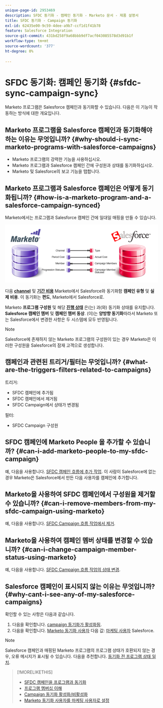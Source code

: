 ```yaml
---
unique-page-id: 2953469
description: SFDC 동기화 - 캠페인 동기화 - Marketo 문서 - 제품 설명서
title: SFDC 동기화 - Campaign 동기화
exl-id: 62435e00-9c59-4dee-a9b7-ccf1d1f41b78
feature: Salesforce Integration
source-git-commit: 431bd258f9a68bbb9df7acf043085578d3d91b1f
workflow-type: tm+mt
source-wordcount: '377'
ht-degree: 0%

---
```


# SFDC 동기화: 캠페인 동기화 {#sfdc-sync-campaign-sync}

Marketo 프로그램은 Salesforce 캠페인과 동기화할 수 있습니다. 다음은 이 기능이 작동하는 방식에 대한 개요입니다.

## Marketo 프로그램을 Salesforce 캠페인과 동기화해야 하는 이유는 무엇입니까? {#why-should-i-sync-marketo-programs-with-salesforce-campaigns}

* Marketo 프로그램의 강력한 기능을 사용하십시오.
* Marketo 프로그램과 Salesforce 캠페인 간에 구성원과 상태를 동기화하십시오.
* Marketo 및 Salesforce의 보고 기능을 탭합니다.

## Marketo 프로그램과 Salesforce 캠페인은 어떻게 동기화됩니까? {#how-is-a-marketo-program-and-a-salesforce-campaign-synced}

Marketo에서는 프로그램과 Salesforce 캠페인 간에 일대일 매핑을 만들 수 있습니다.

![](assets/image2015-7-8-9-3a43-3a8.png)

다음 **[channel](/help/marketo/product-docs/administration/tags/create-a-program-channel.md)** 및 **[기간 비용](/help/marketo/product-docs/core-marketo-concepts/programs/working-with-programs/understanding-period-costs.md)** Marketo에서 Salesforce와 동기화함 **캠페인 유형** 및 **실제 비용**. 이 동기화는 **편도**, Marketo에서 Salesforce로.

Marketo **프로그램 구성원** 및 해당 **[진행 상태](/help/marketo/product-docs/core-marketo-concepts/programs/creating-programs/understanding-program-membership.md)** 은(는) 과(와) 동기화 상태를 유지합니다. **Salesforce 캠페인 멤버** 및 **캠페인 멤버 동상**. (이)는 **양방향 동기화**&#x200B;따라서 Marketo 또는 Salesforce에서 변경한 사항은 두 시스템에 모두 반영됩니다.

>[!NOTE]
>
>Salesforce에 존재하지 않는 Marketo 프로그램의 구성원이 있는 경우 Marketo은 이러한 구성원을 Salesforce의 잠재 고객으로 생성합니다.

## 캠페인과 관련된 트리거/필터는 무엇입니까? {#what-are-the-triggers-filters-related-to-campaigns}

트리거:

* SFDC 캠페인에 추가됨
* SFDC 캠페인에서 제거됨
* SFDC Campaign에서 상태가 변경됨

필터:

* SFDC Campaign 구성원

## SFDC 캠페인에 Marketo People 을 추가할 수 있습니까? {#can-i-add-marketo-people-to-my-sfdc-campaign}

예, 다음을 사용합니다. [SFDC 캠페인 흐름에 추가 작업](/help/marketo/product-docs/core-marketo-concepts/smart-campaigns/salesforce-flow-actions/add-to-sfdc-campaign.md). 이 사람이 Salesforce에 없는 경우 Marketo은 Salesforce에서 만든 다음 사용자를 캠페인에 추가합니다.

## Marketo을 사용하여 SFDC 캠페인에서 구성원을 제거할 수 있습니까? {#can-i-remove-members-from-my-sfdc-campaign-using-marketo}

예, 다음을 사용합니다. [SFDC Campaign 흐름 작업에서 제거](/help/marketo/product-docs/core-marketo-concepts/smart-campaigns/salesforce-flow-actions/remove-from-sfdc-campaign.md).

## Marketo을 사용하여 캠페인 멤버 상태를 변경할 수 있습니까? {#can-i-change-campaign-member-status-using-marketo}

예, 다음을 사용합니다. [SFDC Campaign 흐름 작업의 상태 변경](/help/marketo/product-docs/core-marketo-concepts/smart-campaigns/salesforce-flow-actions/change-status-in-sfdc-campaign.md).

## Salesforce 캠페인이 표시되지 않는 이유는 무엇입니까? {#why-cant-i-see-any-of-my-salesforce-campaigns}

확인할 수 있는 사항은 다음과 같습니다.

1. 다음을 확인합니다. [campaign 동기화가 활성화됨](/help/marketo/product-docs/crm-sync/salesforce-sync/setup/optional-steps/enable-disable-campaign-sync.md).
1. 다음을 확인합니다. [Marketo 동기화 사용자](/help/marketo/product-docs/crm-sync/salesforce-sync/setup/enterprise-unlimited-edition/step-2-of-3-create-a-salesforce-user-for-marketo-enterprise-unlimited.md) 다음 값: [마케팅 사용자](/help/marketo/product-docs/crm-sync/salesforce-sync/setup/optional-steps/enable-disable-campaign-sync/make-marketo-sync-user-a-marketing-user.md) Salesforce.

>[!NOTE]
>
>Salesforce 캠페인과 매핑된 Marketo 프로그램의 프로그램 상태가 호환되지 않는 경우, 오류 메시지가 표시될 수 있습니다. 다음을 추천합니다. [동기화 전 프로그램 상태 일치](/help/marketo/product-docs/crm-sync/salesforce-sync/sfdc-sync-details/how-to-match-program-statuses-and-salesforce-campaign-statuses-prior-to-sync.md).

>[!MORELIKETHIS]
>
>* [SFDC 캠페인을 프로그램과 동기화](/help/marketo/product-docs/core-marketo-concepts/programs/working-with-programs/sync-an-sfdc-campaign-with-a-program.md)
>* [프로그램 멤버십 이해](/help/marketo/product-docs/core-marketo-concepts/programs/creating-programs/understanding-program-membership.md)
>* [Campaign 동기화 활성화/비활성화](/help/marketo/product-docs/crm-sync/salesforce-sync/setup/optional-steps/enable-disable-campaign-sync.md)
>* [Marketo 동기화 사용자를 마케팅 사용자로 설정](/help/marketo/product-docs/crm-sync/salesforce-sync/setup/optional-steps/enable-disable-campaign-sync/make-marketo-sync-user-a-marketing-user.md)
